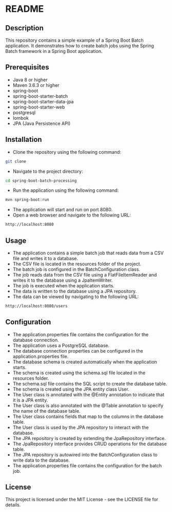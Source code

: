 
[//]: # (This file is best viewed in a markdown viewer)

# README

## Description
This repository contains a simple example of a Spring Boot Batch application. It demonstrates how to create batch jobs using the Spring Batch framework in a Spring Boot application.

## Prerequisites

- Java 8 or higher
- Maven 3.6.3 or higher
- spring-boot
- spring-boot-starter-batch
- spring-boot-starter-data-jpa
- spring-boot-starter-web
- postgresql
- lombok
- JPA (Java Persistence API)


## Installation
- Clone the repository using the following command:
```bash
git clone
```

- Navigate to the project directory:
```bash
cd spring-boot-batch-processing
```

- Run the application using the following command:
```bash
mvn spring-boot:run
```

- The application will start and run on port 8080.
- Open a web browser and navigate to the following URL:
```bash
http://localhost:8080
```

## Usage
- The application contains a simple batch job that reads data from a CSV file and writes it to a database.
- The CSV file is located in the resources folder of the project.
- The batch job is configured in the BatchConfiguration class.
- The job reads data from the CSV file using a FlatFileItemReader and writes it to the database using a JpaItemWriter.
- The job is executed when the application starts.
- The data is written to the database using a JPA repository.
- The data can be viewed by navigating to the following URL:
```bash
http://localhost:8080/users

```

## Configuration
- The application.properties file contains the configuration for the database connection.
- The application uses a PostgreSQL database.
- The database connection properties can be configured in the application.properties file.
- The database schema is created automatically when the application starts.
- The schema is created using the schema.sql file located in the resources folder.
- The schema.sql file contains the SQL script to create the database table.
- The schema is created using the JPA entity class User.
- The User class is annotated with the @Entity annotation to indicate that it is a JPA entity.
- The User class is also annotated with the @Table annotation to specify the name of the database table.
- The User class contains fields that map to the columns in the database table.
- The User class is used by the JPA repository to interact with the database.
- The JPA repository is created by extending the JpaRepository interface.
- The JpaRepository interface provides CRUD operations for the database table.
- The JPA repository is autowired into the BatchConfiguration class to write data to the database.
- The application.properties file contains the configuration for the batch job.

## License
This project is licensed under the MIT License - see the LICENSE file for details.